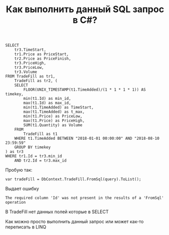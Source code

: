 ﻿---
title: "Как выполнить данный SQL запрос в C#?"
se.owner.user_id: 241850
se.owner.display_name: "Barlukov"
se.owner.link: "https://ru.stackoverflow.com/users/241850/barlukov"
se.link: "https://ru.stackoverflow.com/questions/867233/%d0%9a%d0%b0%d0%ba-%d0%b2%d1%8b%d0%bf%d0%be%d0%bb%d0%bd%d0%b8%d1%82%d1%8c-%d0%b4%d0%b0%d0%bd%d0%bd%d1%8b%d0%b9-sql-%d0%b7%d0%b0%d0%bf%d1%80%d0%be%d1%81-%d0%b2-c"
se.question_id: 867233
se.post_type: question
se.score: 0
---
<pre><code>SELECT 
    tr3.TimeStart, 
    tr1.Price as PriceStart, 
    tr2.Price as PriceFinish, 
    tr3.PriceHigh, 
    tr3.PriceLow,
    tr3.Volume 
FROM TradeFill as tr1, 
    TradeFill as tr2, (
    SELECT 
        FLOOR(UNIX_TIMESTAMP(t1.TimeAdded)/(1 * 1 * 1 * 1)) AS timekey, 
        min(t1.Id) as min_id,
        max(t1.Id) as max_id,
        min(t1.TimeAdded) as TimeStart, 
        max(t1.TimeAdded) as t_max,
        min(t1.Price) as PriceLow, 
        max(t1.Price) as PriceHigh,
        SUM(t1.Quantity) as Volume
    FROM 
        TradeFill as t1
    WHERE t1.TimeAdded BETWEEN "2018-01-01 00:00:00" AND "2018-08-10 23:59:59"
    GROUP BY timekey
) as tr3
WHERE tr1.Id = tr3.min_id 
    AND tr2.Id = tr3.max_id
</code></pre>

<p>Пробую так: </p>

<pre><code>var tradeFill = DbContext.TradeFill.FromSql(query).ToList();
</code></pre>

<p>Выдает ошибку </p>

<pre><code>The required column 'Id' was not present in the results of a 'FromSql' operation
</code></pre>

<p>В TradeFill нет данных полей которые в SELECT</p>

<p>Как можно просто выполнить данный запрос или может как-то переписать в LINQ</p>
